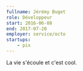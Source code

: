 ```yaml
---
fullname: Jérémy Buget
role: Développeur
start: 2016-06-08
end: 2017-07-20
employer: service/octo
startups:
    - pix
---
```


La vie s'écoule et c'est cool.
